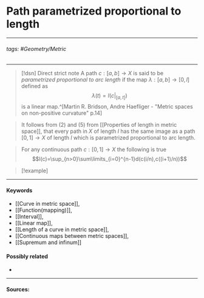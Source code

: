 # Path parametrized proportional to length
***
###### tags: #Geometry/Metric 
***
>[!dsn] Direct strict note
>A path $c:[a,b]\to X$ is said to be *parametrized proportional to arc length* if the map $\lambda:[a,b]\to[0,l]$ defined as
>$$\lambda(t)=l(c|_{[a,t]})$$
>is a linear map.^[Martin R. Bridson, Andre Haefliger - "Metric spaces on non-positive curvature" p.14]

>It follows from $(2)$ and $(5)$ from [[Properties of length in metric space]], that every path in $X$ of length $l$ has the same image as a path $[0,1]\to X$ of length $l$ which is parametrized proportional to arc length.

>For any continuous path $c:[0,1]\to X$ the following is true
>$$l(c)=\sup_{n>0}\sum\limits_{i=0}^{n-1}d(c(i/n),c((i+1)/n))$$

>[!example] 
>
***
#### Keywords
- [[Curve in metric space]],
- [[Function(mapping)]],
- [[Interval]],
- [[Linear map]],
- [[Length of a curve in metric space]],
- [[Continuous maps between metric spaces]],
- [[Supremum and infinum]]
#### Possibly related
- 
***
#### Sources: